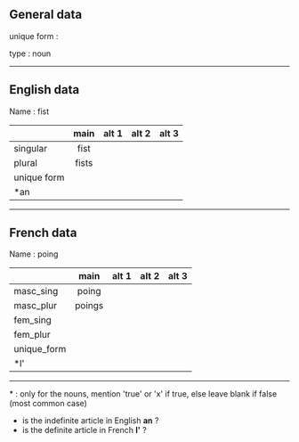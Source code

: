 ## General data

unique form :

type : noun

---

## English data

Name : fist

|             | main  | alt 1 | alt 2 | alt 3 |
| :---------- | :---: | :---: | :---: | ----- |
| singular    | fist  |       |       |       |
| plural      | fists |       |       |       |
| unique form |       |       |       |       |
| \*an        |       |       |       |       |

---

## French data

Name : poing

|             |  main  | alt 1 | alt 2 | alt 3 |
| :---------- | :----: | :---: | :---: | :---: |
| masc_sing   | poing  |       |       |       |
| masc_plur   | poings |       |       |       |
| fem_sing    |        |       |       |       |
| fem_plur    |        |       |       |       |
| unique_form |        |       |       |       |
| \*l'        |        |       |       |       |

---

\* : only for the nouns, mention 'true' or 'x' if true, else leave blank if false (most common case)

- is the indefinite article in English **an** ?
- is the definite article in French **l'** ?
